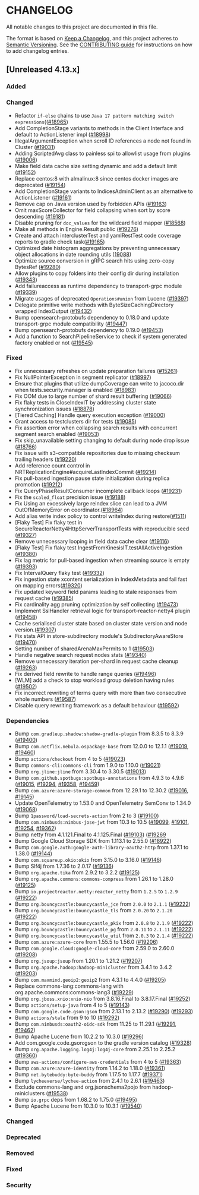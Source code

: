 # CHANGELOG
All notable changes to this project are documented in this file.

The format is based on [Keep a Changelog](https://keepachangelog.com/en/1.0.0/), and this project adheres to [Semantic Versioning](https://semver.org/spec/v2.0.0.html). See the [CONTRIBUTING guide](./CONTRIBUTING.md#Changelog) for instructions on how to add changelog entries.

## [Unreleased 4.13.x]
### Added

### Changed
- Refactor `if-else` chains to use `Java 17 pattern matching switch expressions`(([#18965](https://github.com/opensearch-project/OpenSearch/pull/18965))
- Add CompletionStage variants to methods in the Client Interface and default to ActionListener impl ([#18998](https://github.com/opensearch-project/OpenSearch/pull/18998))
- IllegalArgumentException when scroll ID references a node not found in Cluster ([#19031](https://github.com/opensearch-project/OpenSearch/pull/19031))
- Adding ScriptedAvg class to painless spi to allowlist usage from plugins ([#19006](https://github.com/opensearch-project/OpenSearch/pull/19006))
- Make field data cache size setting dynamic and add a default limit ([#19152](https://github.com/opensearch-project/OpenSearch/pull/19152))
- Replace centos:8 with almalinux:8 since centos docker images are deprecated ([#19154](https://github.com/opensearch-project/OpenSearch/pull/19154))
- Add CompletionStage variants to IndicesAdminClient as an alternative to ActionListener ([#19161](https://github.com/opensearch-project/OpenSearch/pull/19161))
- Remove cap on Java version used by forbidden APIs ([#19163](https://github.com/opensearch-project/OpenSearch/pull/19163))
- Omit maxScoreCollector for field collapsing when sort by score descending ([#19181](https://github.com/opensearch-project/OpenSearch/pull/19181))
- Disable pruning for `doc_values` for the wildcard field mapper ([#18568](https://github.com/opensearch-project/OpenSearch/pull/18568))
- Make all methods in Engine.Result public ([#19276](https://github.com/opensearch-project/OpenSearch/pull/19275))
- Create and attach interclusterTest and yamlRestTest code coverage reports to gradle check task([#19165](https://github.com/opensearch-project/OpenSearch/pull/19165))
- Optimized date histogram aggregations by preventing unnecessary object allocations in date rounding utils ([19088](https://github.com/opensearch-project/OpenSearch/pull/19088))
- Optimize source conversion in gRPC search hits using zero-copy BytesRef ([#19280](https://github.com/opensearch-project/OpenSearch/pull/19280))
- Allow plugins to copy folders into their config dir during installation ([#19343](https://github.com/opensearch-project/OpenSearch/pull/19343))
- Add failureaccess as runtime dependency to transport-grpc module  ([#19339](https://github.com/opensearch-project/OpenSearch/pull/19339))
- Migrate usages of deprecated `Operations#union` from Lucene ([#19397](https://github.com/opensearch-project/OpenSearch/pull/19397))
- Delegate primitive write methods with ByteSizeCachingDirectory wrapped IndexOutput ([#19432](https://github.com/opensearch-project/OpenSearch/pull/19432))
- Bump opensearch-protobufs dependency to 0.18.0 and update transport-grpc module compatibility ([#19447](https://github.com/opensearch-project/OpenSearch/issues/19447))
- Bump opensearch-protobufs dependency to 0.19.0 ([#19453](https://github.com/opensearch-project/OpenSearch/issues/19453))
- Add a function to SearchPipelineService to check if system generated factory enabled or not ([#19545](https://github.com/opensearch-project/OpenSearch/pull/19545))

### Fixed
- Fix unnecessary refreshes on update preparation failures ([#15261](https://github.com/opensearch-project/OpenSearch/issues/15261))
- Fix NullPointerException in segment replicator ([#18997](https://github.com/opensearch-project/OpenSearch/pull/18997))
- Ensure that plugins that utilize dumpCoverage can write to jacoco.dir when tests.security.manager is enabled ([#18983](https://github.com/opensearch-project/OpenSearch/pull/18983))
- Fix OOM due to large number of shard result buffering ([#19066](https://github.com/opensearch-project/OpenSearch/pull/19066))
- Fix flaky tests in CloseIndexIT by addressing cluster state synchronization issues ([#18878](https://github.com/opensearch-project/OpenSearch/issues/18878))
- [Tiered Caching] Handle  query execution exception ([#19000](https://github.com/opensearch-project/OpenSearch/issues/19000))
- Grant access to testclusters dir for tests ([#19085](https://github.com/opensearch-project/OpenSearch/issues/19085))
- Fix assertion error when collapsing search results with concurrent segment search enabled ([#19053](https://github.com/opensearch-project/OpenSearch/pull/19053))
- Fix skip_unavailable setting changing to default during node drop issue ([#18766](https://github.com/opensearch-project/OpenSearch/pull/18766))
- Fix issue with s3-compatible repositories due to missing checksum trailing headers ([#19220](https://github.com/opensearch-project/OpenSearch/pull/19220))
- Add reference count control in NRTReplicationEngine#acquireLastIndexCommit ([#19214](https://github.com/opensearch-project/OpenSearch/pull/19214))
- Fix pull-based ingestion pause state initialization during replica promotion ([#19212](https://github.com/opensearch-project/OpenSearch/pull/19212))
- Fix QueryPhaseResultConsumer incomplete callback loops ([#19231](https://github.com/opensearch-project/OpenSearch/pull/19231))
- Fix the `scaled_float` precision issue ([#19188](https://github.com/opensearch-project/OpenSearch/pull/19188))
- Fix Using an excessively large reindex slice can lead to a JVM OutOfMemoryError on coordinator.([#18964](https://github.com/opensearch-project/OpenSearch/pull/18964))
- Add alias write index policy to control writeIndex during restore([#1511](https://github.com/opensearch-project/OpenSearch/pull/19368))
- [Flaky Test] Fix flaky test in SecureReactorNetty4HttpServerTransportTests with reproducible seed ([#19327](https://github.com/opensearch-project/OpenSearch/pull/19327))
- Remove unnecessary looping in field data cache clear ([#19116](https://github.com/opensearch-project/OpenSearch/pull/19116))
- [Flaky Test] Fix flaky test IngestFromKinesisIT.testAllActiveIngestion ([#19380](https://github.com/opensearch-project/OpenSearch/pull/19380))
- Fix lag metric for pull-based ingestion when streaming source is empty ([#19393](https://github.com/opensearch-project/OpenSearch/pull/19393))
- Fix IntervalQuery flaky test ([#19332](https://github.com/opensearch-project/OpenSearch/pull/19332))
- Fix ingestion state xcontent serialization in IndexMetadata and fail fast on mapping errors([#19320](https://github.com/opensearch-project/OpenSearch/pull/19320))
- Fix updated keyword field params leading to stale responses from request cache ([#19385](https://github.com/opensearch-project/OpenSearch/pull/19385))
- Fix cardinality agg pruning optimization by self collecting ([#19473](https://github.com/opensearch-project/OpenSearch/pull/19473))
- Implement SslHandler retrieval logic for transport-reactor-netty4 plugin ([#19458](https://github.com/opensearch-project/OpenSearch/pull/19458))
- Cache serialised cluster state based on cluster state version and node version.([#19307](https://github.com/opensearch-project/OpenSearch/pull/19307))
- Fix stats API in store-subdirectory module's SubdirectoryAwareStore ([#19470](https://github.com/opensearch-project/OpenSearch/pull/19470))
- Setting number of sharedArenaMaxPermits to 1 ([#19503](https://github.com/opensearch-project/OpenSearch/pull/19503))
- Handle negative search request nodes stats ([#19340](https://github.com/opensearch-project/OpenSearch/pull/19340))
- Remove unnecessary iteration per-shard in request cache cleanup ([#19263](https://github.com/opensearch-project/OpenSearch/pull/19263))
- Fix derived field rewrite to handle range queries ([#19496](https://github.com/opensearch-project/OpenSearch/pull/19496))
- [WLM] add a check to stop workload group deletion having rules ([#19502](https://github.com/opensearch-project/OpenSearch/pull/19502))
- Fix incorrect rewriting of terms query with more than two consecutive whole numbers ([#19587](https://github.com/opensearch-project/OpenSearch/pull/19587))
- Disable query rewriting framework as a default behaviour ([#19592](https://github.com/opensearch-project/OpenSearch/pull/19592))

### Dependencies
- Bump `com.gradleup.shadow:shadow-gradle-plugin` from 8.3.5 to 8.3.9 ([#19400](https://github.com/opensearch-project/OpenSearch/pull/19400))
- Bump `com.netflix.nebula.ospackage-base` from 12.0.0 to 12.1.1 ([#19019](https://github.com/opensearch-project/OpenSearch/pull/19019), [#19460](https://github.com/opensearch-project/OpenSearch/pull/19460))
- Bump `actions/checkout` from 4 to 5 ([#19023](https://github.com/opensearch-project/OpenSearch/pull/19023))
- Bump `commons-cli:commons-cli` from 1.9.0 to 1.10.0 ([#19021](https://github.com/opensearch-project/OpenSearch/pull/19021))
- Bump `org.jline:jline` from 3.30.4 to 3.30.5 ([#19013](https://github.com/opensearch-project/OpenSearch/pull/19013))
- Bump `com.github.spotbugs:spotbugs-annotations` from 4.9.3 to 4.9.6 ([#19015](https://github.com/opensearch-project/OpenSearch/pull/19015), [#19294](https://github.com/opensearch-project/OpenSearch/pull/19294), [#19358](https://github.com/opensearch-project/OpenSearch/pull/19358), [#19459](https://github.com/opensearch-project/OpenSearch/pull/19459))
- Bump `com.azure:azure-storage-common` from 12.29.1 to 12.30.2 ([#19016](https://github.com/opensearch-project/OpenSearch/pull/19016), [#19145](https://github.com/opensearch-project/OpenSearch/pull/19145))
- Update OpenTelemetry to 1.53.0 and OpenTelemetry SemConv to 1.34.0 ([#19068](https://github.com/opensearch-project/OpenSearch/pull/19068))
- Bump `1password/load-secrets-action` from 2 to 3 ([#19100](https://github.com/opensearch-project/OpenSearch/pull/19100))
- Bump `com.nimbusds:nimbus-jose-jwt` from 10.3 to 10.5 ([#19099](https://github.com/opensearch-project/OpenSearch/pull/19099), [#19101](https://github.com/opensearch-project/OpenSearch/pull/19101), [#19254](https://github.com/opensearch-project/OpenSearch/pull/19254), [#19362](https://github.com/opensearch-project/OpenSearch/pull/19362))
- Bump netty from 4.1.121.Final to 4.1.125.Final ([#19103](https://github.com/opensearch-project/OpenSearch/pull/19103)) ([#19269](https://github.com/opensearch-project/OpenSearch/pull/19269)
- Bump Google Cloud Storage SDK from 1.113.1 to 2.55.0 ([#18922](https://github.com/opensearch-project/OpenSearch/pull/18922))
- Bump `com.google.auth:google-auth-library-oauth2-http` from 1.37.1 to 1.38.0 ([#19144](https://github.com/opensearch-project/OpenSearch/pull/19144))
- Bump `com.squareup.okio:okio` from 3.15.0 to 3.16.0 ([#19146](https://github.com/opensearch-project/OpenSearch/pull/19146))
- Bump Slf4j from 1.7.36 to 2.0.17 ([#19136](https://github.com/opensearch-project/OpenSearch/pull/19136))
- Bump `org.apache.tika` from 2.9.2 to 3.2.2 ([#19125](https://github.com/opensearch-project/OpenSearch/pull/19125))
- Bump `org.apache.commons:commons-compress` from 1.26.1 to 1.28.0 ([#19125](https://github.com/opensearch-project/OpenSearch/pull/19125))
- Bump `io.projectreactor.netty:reactor_netty` from `1.2.5` to `1.2.9` ([#19222](https://github.com/opensearch-project/OpenSearch/pull/19222))
- Bump `org.bouncycastle:bouncycastle_jce` from `2.0.0` to `2.1.1` ([#19222](https://github.com/opensearch-project/OpenSearch/pull/19222))
- Bump `org.bouncycastle:bouncycastle_tls` from `2.0.20` to `2.1.20` ([#19222](https://github.com/opensearch-project/OpenSearch/pull/19222))
- Bump `org.bouncycastle:bouncycastle_pkix` from `2.0.8` to `2.1.9` ([#19222](https://github.com/opensearch-project/OpenSearch/pull/19222))
- Bump `org.bouncycastle:bouncycastle_pg` from `2.0.11` to `2.1.11` ([#19222](https://github.com/opensearch-project/OpenSearch/pull/19222))
- Bump `org.bouncycastle:bouncycastle_util` from `2.0.3` to `2.1.4` ([#19222](https://github.com/opensearch-project/OpenSearch/pull/19222))
- Bump `com.azure:azure-core` from 1.55.5 to 1.56.0 ([#19206](https://github.com/opensearch-project/OpenSearch/pull/19206))
- Bump `com.google.cloud:google-cloud-core` from 2.59.0 to 2.60.0 ([#19208](https://github.com/opensearch-project/OpenSearch/pull/19208))
- Bump `org.jsoup:jsoup` from 1.20.1 to 1.21.2 ([#19207](https://github.com/opensearch-project/OpenSearch/pull/19207))
- Bump `org.apache.hadoop:hadoop-minicluster` from 3.4.1 to 3.4.2 ([#19203](https://github.com/opensearch-project/OpenSearch/pull/19203))
- Bump `com.maxmind.geoip2:geoip2` from 4.3.1 to 4.4.0 ([#19205](https://github.com/opensearch-project/OpenSearch/pull/19205))
- Replace commons-lang:commons-lang with org.apache.commons:commons-lang3 ([#19229](https://github.com/opensearch-project/OpenSearch/pull/19229))
- Bump `org.jboss.xnio:xnio-nio` from 3.8.16.Final to 3.8.17.Final ([#19252](https://github.com/opensearch-project/OpenSearch/pull/19252))
- Bump `actions/setup-java` from 4 to 5 ([#19143](https://github.com/opensearch-project/OpenSearch/pull/19143))
- Bump `com.google.code.gson:gson` from 2.13.1 to 2.13.2 ([#19290](https://github.com/opensearch-project/OpenSearch/pull/19290)) ([#19293](https://github.com/opensearch-project/OpenSearch/pull/19293))
- Bump `actions/stale` from 9 to 10 ([#19292](https://github.com/opensearch-project/OpenSearch/pull/19292))
- Bump `com.nimbusds:oauth2-oidc-sdk` from 11.25 to 11.29.1 ([#19291](https://github.com/opensearch-project/OpenSearch/pull/19291), [#19462](https://github.com/opensearch-project/OpenSearch/pull/19462))
- Bump Apache Lucene from 10.2.2 to 10.3.0 ([#19296](https://github.com/opensearch-project/OpenSearch/pull/19296))
- Add com.google.code.gson:gson to the gradle version catalog ([#19328](https://github.com/opensearch-project/OpenSearch/pull/19328))
- Bump `org.apache.logging.log4j:log4j-core` from 2.25.1 to 2.25.2 ([#19360](https://github.com/opensearch-project/OpenSearch/pull/19360))
- Bump `aws-actions/configure-aws-credentials` from 4 to 5 ([#19363](https://github.com/opensearch-project/OpenSearch/pull/19363))
- Bump `com.azure:azure-identity` from 1.14.2 to 1.18.0 ([#19361](https://github.com/opensearch-project/OpenSearch/pull/19361))
- Bump `net.bytebuddy:byte-buddy` from 1.17.5 to 1.17.7 ([#19371](https://github.com/opensearch-project/OpenSearch/pull/19371))
- Bump `lycheeverse/lychee-action` from 2.4.1 to 2.6.1 ([#19463](https://github.com/opensearch-project/OpenSearch/pull/19463))
- Exclude commons-lang and org.jsonschema2pojo from hadoop-miniclusters  ([#19538](https://github.com/opensearch-project/OpenSearch/pull/19538))
- Bump `io.grpc` deps from 1.68.2 to 1.75.0 ([#19495](https://github.com/opensearch-project/OpenSearch/pull/19495))
- Bump Apache Lucene from 10.3.0 to 10.3.1 ([#19540](https://github.com/opensearch-project/OpenSearch/pull/19540))

### Changed

### Deprecated

### Removed

### Fixed

### Security

[Unreleased 4.12.x]: https://github.com/wazuh/wazuh-indexer/compare/4.12.0...4.13.0
